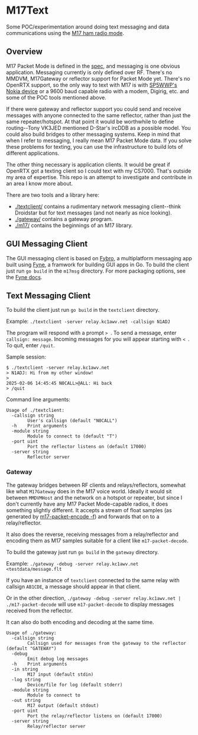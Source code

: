 # M17Text

Some POC/experimentation around doing text messaging and data communications using the [M17 ham radio mode](https://m17foundation.org/).

## Overview

M17 Packet Mode is defined in the [spec](https://spec.m17project.org), and messaging is one obvious application. Messaging currently is only defined over RF. There's no MMDVM, M17Gateway or reflector support for Packet Mode yet. There's no OpenRTX support, so the only way to text with M17 is with [SP5WWP's Nokia device](https://github.com/M17-Project/M17_3310-fw) or a 9600 baud capable radio with a modem, Digirig, etc. and some of the POC tools mentioned above.

If there were gateway and reflector support you could send and receive messages with anyone connected to the same reflector, rather than just the same repeater/hotspot. At that point it would be worthwhile to define routing--Tony VK3JED mentioned D-Star's ircDDB as a possible model. You could also build bridges to other messaging systems. Keep in mind that when I refer to messaging, I really mean M17 Packet Mode data. If you solve these problems for texting, you can use the infrastructure to build lots of different applications. 

The other thing necessary is application clients. It would be great if OpenRTX got a texting client so I could text with my CS7000. That's outside my area of expertise. This repo is an attempt to investigate and contribute in an area I know more about.

There are two tools and a library here:

* [./textclient/](./textclient/) contains a rudimentary network messaging client--think Droidstar but for text messages (and not nearly as nice looking).
* [./gateway/](./gateway/) contains a gateway program. 
* [./m17/](./m17/) contains the beginnings of an M17 library.

## GUI Messaging Client

The GUI messaging client is based on [Fybro](https://github.com/andydotxyz/fybro), a multiplatform messaging app built using [Fyne](https://fyne.io/), a framwork for building GUI apps in Go. To build the client just run `go build` in the `m17msg` directory. For more packaging options, see the [Fyne docs](https://docs.fyne.io/started/packaging).


## Text Messaging Client

To build the client just run `go build` in the `textclient` directory. 

Example: `./textclient -server relay.kc1awv.net -callsign N1ADJ`

The program will respond with a prompt `> `. To send a message, enter `callsign: message`. Incoming messages for you will appear starting with `< `. To quit, enter `/quit`.

Sample session:
```
$ ./textclient -server relay.kc1awv.net
> N1ADJ: Hi from my other window!
>
2025-02-06 14:45:45 N0CALL>@ALL: Hi back
> /quit
```

Command line arguments:
```
Usage of ./textclient:
  -callsign string
    	User's callsign (default "N0CALL")
  -h	Print arguments
  -module string
    	Module to connect to (default "T")
  -port uint
    	Port the reflector listens on (default 17000)
  -server string
    	Reflector server
```

### Gateway

The gateway bridges between RF clients and relays/reflectors, somewhat like what `M17Gateway` does in the M17 voice world. Ideally it would sit between `MMDVMHost` and the network on a hotspot or repeater, but since I don't currently have any M17 Packet Mode-capable radios, it does something slightly different. It accepts a stream of float samples (as generated by [m17-packet-encode -f](https://github.com/M17-Project/M17_Implementations/tree/main/SP5WWP/m17-packet)) and forwards that on to a relay/reflector. 

It also does the reverse, receiving messages from a relay/reflector and encoding them as M17 samples suitable for a client like `m17-packet-decode`.

To build the gateway just run `go build` in the `gateway` directory. 

Example: `./gateway -debug -server relay.kc1awv.net <testdata/message.flt`

If you have an instance of `textclient` connected to the same relay with callsign `AB1CDE`, a message should appear in that client.

Or in the other direction, `./gateway -debug -server relay.kc1awv.net | ./m17-packet-decode` will use `m17-packet-decode` to display messages received from the reflector.

It can also do both encoding and decoding at the same time.

```
Usage of ./gateway:
  -callsign string
    	Callsign used for messages from the gateway to the reflector (default "GATEWAY")
  -debug
    	Emit debug log messages
  -h	Print arguments
  -in string
    	M17 input (default stdin)
  -log string
    	Device/file for log (default stderr)
  -module string
    	Module to connect to
  -out string
    	M17 output (default stdout)
  -port uint
    	Port the relay/reflector listens on (default 17000)
  -server string
    	Relay/reflector server
```